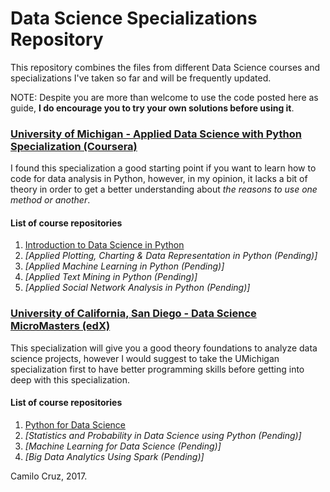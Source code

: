 # Data Science Specializations Repository
This repository combines the files from different Data Science courses and specializations I've taken so far and will be frequently updated.

NOTE: Despite you are more than welcome to use the code posted here as guide, **I do encourage you to try your own solutions before using it**.


### [University of Michigan - Applied Data Science with Python Specialization (Coursera)](https://www.coursera.org/specializations/data-science-python)
I found this specialization a good starting point if you want to learn how to code for data analysis in Python, however, in my opinion, it lacks a bit of theory in order to get a better understanding about *the reasons to use one method or another*.

#### List of course repositories
1. [Introduction to Data Science in Python](/U_Michigan_Applied_Data_Science_with_Python_-_Coursera/Course_1_Introduction_to_Data_Science_Python)
2. *[Applied Plotting, Charting & Data Representation in Python (Pending)]*
3. *[Applied Machine Learning in Python (Pending)]*
4. *[Applied Text Mining in Python (Pending)]*
5. *[Applied Social Network Analysis in Python (Pending)]*


### [University of California, San Diego - Data Science MicroMasters (edX)](https://www.edx.org/micromasters/data-science)
This specialization will give you a good theory foundations to analyze data science projects, however I would suggest to take the UMichigan specialization first to have better programming skills before getting into deep with this specialization.

#### List of course repositories
1. [Python for Data Science](UC_San_Diego_Data_Science_Micromaster_-_edX/Course_01_Python_for_Data_Science)
2. *[Statistics and Probability in Data Science using Python (Pending)]*
3. *[Machine Learning for Data Science (Pending)]*
4. *[Big Data Analytics Using Spark (Pending)]*

Camilo Cruz, 2017.